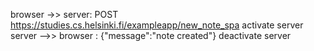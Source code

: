 browser ->> server: POST https://studies.cs.helsinki.fi/exampleapp/new_note_spa
activate server
server -->> browser : {"message":"note created"}
deactivate server